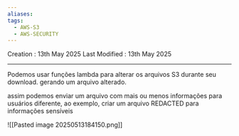 ```yaml
---
aliases: 
tags:
  - AWS-S3
  - AWS-SECURITY
---
```

Creation : 13th May 2025
Last Modified : 13th May 2025
___
Podemos usar funções lambda para alterar os arquivos S3 durante seu download. gerando um arquivo alterado.

assim podemos enviar um arquivo com mais ou menos informações para usuários diferente, ao exemplo, criar um arquivo REDACTED para informações sensíveis

![[Pasted image 20250513184150.png]]

